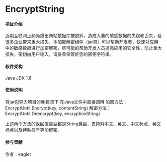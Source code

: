 ﻿# EncryptString

#### 项目介绍
近期互联网上频频爆出网站数据库被脱裤，造成大量的敏感数据的失窃和丢失，给很多企业带来重大损失，本加密解密组件（jar包）可以帮助开发者，快速对应用中的敏感数据进行加密解密，尽可能的帮助开发人员提高应用的安全性，防止重大损失，密钥由用户输入，请妥善保管好您的密钥字符串。

#### 软件架构
Java JDK 1.8



#### 使用说明

将jar包导入项目的lib目录下
在Java文件中直接调用
加密方法：EncryptUntil.Encrypt(key, contentString)
解密方法：EncryptUntil.Deencrypt(key, encryptionString)

上述两个方法的返回值类型都是String类型，支持对中文、英文、中文标点、英文标点以及特殊符号等加解密。


#### 参与贡献

作者：eaglet



